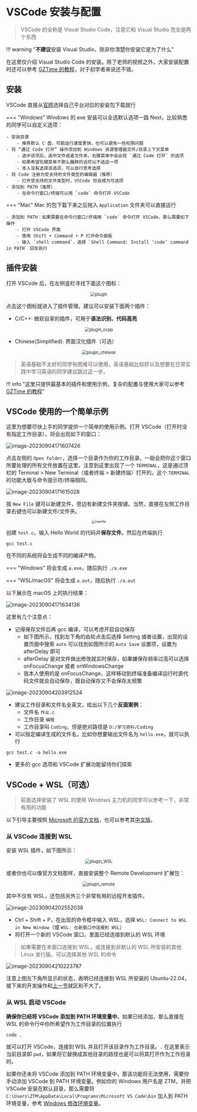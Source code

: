 # VSCode 安装与配置

> VSCode 的全称是 Visual Studio Code，注意它和 Visual Studio 完全是两个东西

!!! warning "**不建议**安装 Visual Studio，除非你清楚你安装它是为了什么"

在这里仅介绍 Visual Studio Code 的安装。除了老师的视频之外，大家安装配置时还可以参考 [GZTime 的教程](https://blog.gztime.cc/posts/2020/6b9b4626/)，对于初学者来说还不错。

## 安装

VSCode 直接从[官网](https://code.visualstudio.com/)选择自己平台对应的安装包下载就行

=== "Windows"
    Windows 的 exe 安装可以全选默认选项一路 Next，比较熟悉的同学可以自定义选项：

    - 安装目录
        - 推荐默认 C 盘，可能运行速度更快，也可以避免一些权限问题
    - 将 “通过 Code 打开” 操作添加到 Windows 资源管理器文件/目录上下文菜单
        - 选中该项后，选中文件或者文件夹，右键菜单中会出现 `通过 Code 打开` 的选项
        - 如果希望右键菜单不那么臃肿的话可以不选这一项
        - 本人没有选择该选项，可以自行思考选择
    - 将 Code 注册为受支持的文件类型的编辑器（推荐）
        - 打开受支持的文件类型时，VSCode 将会成为可选项
    - 添加到 PATH（推荐）
        - 在命令行窗口/终端可以用 `code` 命令打开 VSCode

=== "Mac"
    Mac 的包下载下来之后拖入 `Application` 文件夹可以直接运行

    - 添加到 PATH：如果需要在命令行窗口/终端用 `code` 命令打开 VSCode，那么需要如下操作
        - 打开 VSCode 界面
        - 使用 Shift + Command + P 打开命令面板
        - 输入 `shell command`，选择 `Shell Command: Install ‘code’ command in PATH` 回车执行

## 插件安装

打开 VSCode 后，在左侧竖栏寻找下面这个图标：

<div style="text-align:center;">
<img src="../graph/plugin.png" alt="plugin" style="margin: 0 auto; zoom: 80%;"/>
</div>

点击这个图标就进入了插件管理。建议可以安装下面两个插件：

- C/C++: 微软自家的插件，可用于**语法识别、代码高亮**

<div style="text-align:center;">
<img src="../graph/plugin_ccpp.png" alt="plugin_ccpp" style="margin: 0 auto; zoom: 80%;"/>
</div>

- Chinese(Simplified): 界面汉化插件（可选）

<div style="text-align:center;">
<img src="../graph/plugin_chinese.png" alt="plugin_chinese" style="margin: 0 auto; zoom: 80%;"/>
</div>

> 英语基础不太好的同学有困难可以使用，英语基础比较好以及想要在日常实践中学习英语的同学建议跳过这一步。

!!! info "这里只提供最基本的插件和使用示例，复杂的配置与使用大家可以参考 [GZTime 的教程](https://blog.gztime.cc/posts/2020/6b9b4626/)"

## VSCode 使用的一个简单示例

这里为想要尽快上手的同学提供一个简单的使用示例。打开 VSCode（打开时没有指定工作目录），将会出现如下的窗口：

![image-20230904171607426](graph/image-20230904171607426.png)

点击左侧的 `Open Folder`，选择一个目录作为你的工作目录，一般会把你这个窗口所要处理的所有文件放置在这里。注意到这里出现了一个 `TERMINAL`，这是通过顶栏的 Terminal > New Terminal（或者终端 > 新建终端）打开的。这个 `TERMINAL` 的功能大致与命令提示符/终端相同。

![image-20230904171615028](graph/image-20230904171615028.png)

按 `New File` 键可以新建文件，旁边有新建文件夹按键。当然，直接在左侧工作目录右键也可以新建文件/文件夹。

<div style="text-align:center;">
<img src="../graph/newfile.png" alt="newfile" style="margin: 0 auto; zoom: 60%;"/>
</div>

创建 `test.c`，输入 Hello World 的代码并**保存文件**。然后在终端执行
```
gcc test.c
```

在不同的系统将会生成不同的编译产物。

=== "Windows"
    将会生成 `a.exe`，随后执行
    ```
    ./a.exe
    ```

=== "WSL/macOS"
    将会生成 `a.out`，随后执行
    ```
    ./a.out
    ```

以下展示在 macOS 上的执行结果：

![image-20230904171634136](graph/image-20230904171634136.png)

这里有几个注意点：

- 记得保存文件后再 gcc 编译，可以考虑开启自动保存
    - 如下图所示，找到左下角的齿轮点击后选择 Setting 或者设置，出现的设置页面中搜索 `auto` 可以找到如图所示的 `Auto Save` 设置项，设置为 afterDelay 即可
    - afterDelay 是对文件做出修改就实时保存，如果嫌保存频率过高可以选择 onFocusChange 或者 onWindowsChange
    - 我本人使用的是 onFocusChange，这样移动到终端准备编译运行时源代码文件就会自动保存，既自动保存又不会保存太频繁

![image-20230904203912524](graph/image-20230904203912524.png)

- 建议工作目录和文件名全英文，给出以下几个**反面案例**：
    - 文件名 `作业.c`
    - 工作目录 `编程`
    - 工作目录叫 `Coding`，但是绝对路径是 `D:/学习资料/Coding`
- 可以指定编译生成的文件名，比如你想要输出文件名为 `hello.exe`，就可以执行
```
gcc test.c -o hello.exe
```
- 更多的 gcc 选项和 VSCode 扩展功能留待你们探索

## VSCode + WSL（可选）
> 前面选择安装了 WSL 的使用 Windows 主力机的同学可以参考一下，非常有用的功能

以下引导主要按照 [Microsoft 的官方文档](https://learn.microsoft.com/en-us/windows/wsl/tutorials/wsl-vscode)，也可以参考其[中文版](https://learn.microsoft.com/zh-cn/windows/wsl/tutorials/wsl-vscode)。

### 从 VSCode 连接到 WSL

安装 WSL 插件，如下图所示：

<div style="text-align:center;">
<img src="../graph/plugin_WSL.png" alt="plugin_WSL" style="margin: 0 auto; zoom: 80%;"/>
</div>

或者你也可以像官方文档那样，直接安装整个 Remote Development 扩展包：

<div style="text-align:center;">
<img src="../graph/plugin_remote.png" alt="plugin_remote" style="margin: 0 auto; zoom: 80%;"/>
</div>

其中不仅有 WSL，还包括另外三个非常有用的远程开发插件。

![image-20230904202552038](graph/image-20230904202552038.png)

- Ctrl + Shift + P，在出现的命令框中输入 WSL，选择 `WSL: Connect to WSL in New Window`（或 `WSL: 在新窗口中连接到 WSL`）
- 将打开一个新的 VSCode 窗口，里面已经连接到默认的 WSL 环境

> 如果需要在本窗口连接到 WSL，或连接到非默认的 WSL 所安装的其他 Linux 发行版，可以选择其他 WSL 的命令

![image-20230904210223787](graph/image-20230904210223787.png)

注意上图左下角所显示的状态，表明已经连接到 WSL 所安装的 Ubuntu-22.04，接下来的开发操作和[上一节](#vscode_1)就区别不大了。

### 从 WSL 启动 VSCode

**确保你已经将 VSCode 添加到 PATH 环境变量中**。如果已经添加，那么直接在 WSL 的命令行中你所希望作为工作目录的位置执行
```
code .
```

就可以打开 VSCode，连接到 WSL 并且打开该目录作为工作目录。`.` 在这里表示当前目录即 `pwd`，如果将它替换成其他目录的路径也是可以将其打开作为工作目录的。

如果你还未将 VSCode 添加到 PATH 环境变量中，那该功能将无法使用，需要你手动添加 VSCode 到 PATH 环境变量。例如你的 Windows 用户名是 ZTM，并把 VSCode 安装在默认目录，那么需要将 `C:\Users\ZTM\AppData\Local\Programs\Microsoft VS Code\bin` 加入到 PATH 环境变量，参考 [Windows 修改环境变量](../C_compiler/#windows)。
